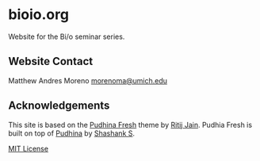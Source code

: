 # bioio.org

Website for the Bi/o seminar series.

## Website Contact

Matthew Andres Moreno
<morenoma@umich.edu>

## Acknowledgements

This site is based on the [Pudhina Fresh](https://github.com/ritijjain/pudhina-fresh) theme by [Ritij Jain](https://github.com/ritijjain).
Pudhia Fresh is built on top of [Pudhina](https://github.com/knhash/Pudhina) by [Shashank S](https://github.com/knhash).

[MIT License](https://github.com/ritijjain/pudhina-fresh/blob/master/LICENSE)
